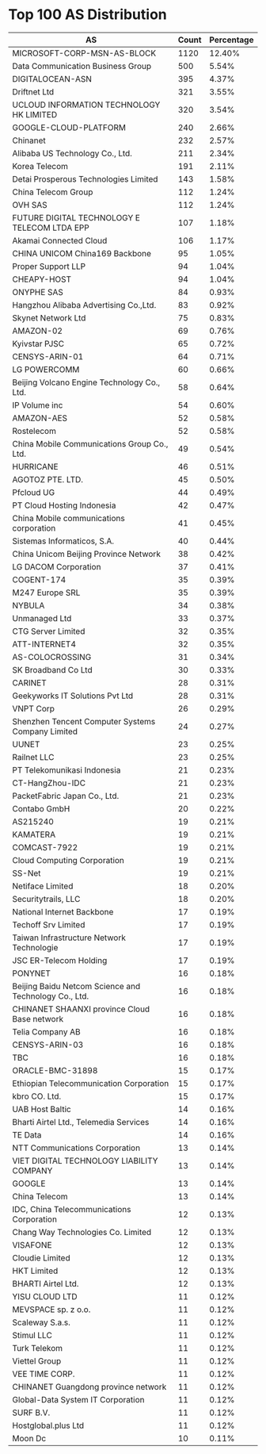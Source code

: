 # Top 100 AS Distribution
| AS | Count | Percentage |
|----|----|----|
| MICROSOFT-CORP-MSN-AS-BLOCK | 1120 | 12.40% |
| Data Communication Business Group | 500 | 5.54% |
| DIGITALOCEAN-ASN | 395 | 4.37% |
| Driftnet Ltd | 321 | 3.55% |
| UCLOUD INFORMATION TECHNOLOGY HK LIMITED | 320 | 3.54% |
| GOOGLE-CLOUD-PLATFORM | 240 | 2.66% |
| Chinanet | 232 | 2.57% |
| Alibaba US Technology Co., Ltd. | 211 | 2.34% |
| Korea Telecom | 191 | 2.11% |
| Detai Prosperous Technologies Limited | 143 | 1.58% |
| China Telecom Group | 112 | 1.24% |
| OVH SAS | 112 | 1.24% |
| FUTURE DIGITAL TECHNOLOGY E TELECOM LTDA EPP | 107 | 1.18% |
| Akamai Connected Cloud | 106 | 1.17% |
| CHINA UNICOM China169 Backbone | 95 | 1.05% |
| Proper Support LLP | 94 | 1.04% |
| CHEAPY-HOST | 94 | 1.04% |
| ONYPHE SAS | 84 | 0.93% |
| Hangzhou Alibaba Advertising Co.,Ltd. | 83 | 0.92% |
| Skynet Network Ltd | 75 | 0.83% |
| AMAZON-02 | 69 | 0.76% |
| Kyivstar PJSC | 65 | 0.72% |
| CENSYS-ARIN-01 | 64 | 0.71% |
| LG POWERCOMM | 60 | 0.66% |
| Beijing Volcano Engine Technology Co., Ltd. | 58 | 0.64% |
| IP Volume inc | 54 | 0.60% |
| AMAZON-AES | 52 | 0.58% |
| Rostelecom | 52 | 0.58% |
| China Mobile Communications Group Co., Ltd. | 49 | 0.54% |
| HURRICANE | 46 | 0.51% |
| AGOTOZ PTE. LTD. | 45 | 0.50% |
| Pfcloud UG | 44 | 0.49% |
| PT Cloud Hosting Indonesia | 42 | 0.47% |
| China Mobile communications corporation | 41 | 0.45% |
| Sistemas Informaticos, S.A. | 40 | 0.44% |
| China Unicom Beijing Province Network | 38 | 0.42% |
| LG DACOM Corporation | 37 | 0.41% |
| COGENT-174 | 35 | 0.39% |
| M247 Europe SRL | 35 | 0.39% |
| NYBULA | 34 | 0.38% |
| Unmanaged Ltd | 33 | 0.37% |
| CTG Server Limited | 32 | 0.35% |
| ATT-INTERNET4 | 32 | 0.35% |
| AS-COLOCROSSING | 31 | 0.34% |
| SK Broadband Co Ltd | 30 | 0.33% |
| CARINET | 28 | 0.31% |
| Geekyworks IT Solutions Pvt Ltd | 28 | 0.31% |
| VNPT Corp | 26 | 0.29% |
| Shenzhen Tencent Computer Systems Company Limited | 24 | 0.27% |
| UUNET | 23 | 0.25% |
| Railnet LLC | 23 | 0.25% |
| PT Telekomunikasi Indonesia | 21 | 0.23% |
| CT-HangZhou-IDC | 21 | 0.23% |
| PacketFabric Japan Co., Ltd. | 21 | 0.23% |
| Contabo GmbH | 20 | 0.22% |
| AS215240 | 19 | 0.21% |
| KAMATERA | 19 | 0.21% |
| COMCAST-7922 | 19 | 0.21% |
| Cloud Computing Corporation | 19 | 0.21% |
| SS-Net | 19 | 0.21% |
| Netiface Limited | 18 | 0.20% |
| Securitytrails, LLC | 18 | 0.20% |
| National Internet Backbone | 17 | 0.19% |
| Techoff Srv Limited | 17 | 0.19% |
| Taiwan Infrastructure Network Technologie | 17 | 0.19% |
| JSC ER-Telecom Holding | 17 | 0.19% |
| PONYNET | 16 | 0.18% |
| Beijing Baidu Netcom Science and Technology Co., Ltd. | 16 | 0.18% |
| CHINANET SHAANXI province Cloud Base network | 16 | 0.18% |
| Telia Company AB | 16 | 0.18% |
| CENSYS-ARIN-03 | 16 | 0.18% |
| TBC | 16 | 0.18% |
| ORACLE-BMC-31898 | 15 | 0.17% |
| Ethiopian Telecommunication Corporation | 15 | 0.17% |
| kbro CO. Ltd. | 15 | 0.17% |
| UAB Host Baltic | 14 | 0.16% |
| Bharti Airtel Ltd., Telemedia Services | 14 | 0.16% |
| TE Data | 14 | 0.16% |
| NTT Communications Corporation | 13 | 0.14% |
| VIET DIGITAL TECHNOLOGY LIABILITY COMPANY | 13 | 0.14% |
| GOOGLE | 13 | 0.14% |
| China Telecom | 13 | 0.14% |
| IDC, China Telecommunications Corporation | 12 | 0.13% |
| Chang Way Technologies Co. Limited | 12 | 0.13% |
| VISAFONE | 12 | 0.13% |
| Cloudie Limited | 12 | 0.13% |
| HKT Limited | 12 | 0.13% |
| BHARTI Airtel Ltd. | 12 | 0.13% |
| YISU CLOUD LTD | 11 | 0.12% |
| MEVSPACE sp. z o.o. | 11 | 0.12% |
| Scaleway S.a.s. | 11 | 0.12% |
| Stimul LLC | 11 | 0.12% |
| Turk Telekom | 11 | 0.12% |
| Viettel Group | 11 | 0.12% |
| VEE TIME CORP. | 11 | 0.12% |
| CHINANET Guangdong province network | 11 | 0.12% |
| Global-Data System IT Corporation | 11 | 0.12% |
| SURF B.V. | 11 | 0.12% |
| Hostglobal.plus Ltd | 11 | 0.12% |
| Moon Dc | 10 | 0.11% |
